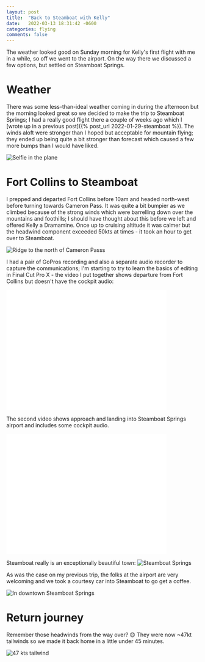 ```yaml
---
layout: post
title:  "Back to Steamboat with Kelly"
date:   2022-03-13 18:31:42 -0600
categories: flying
comments: false
---
```

The weather looked good on Sunday morning for Kelly's first flight with me in a while, so off we went to the airport. On the way there we discussed a few options, but settled on Steamboat Springs. 

Weather
===

There was some less-than-ideal weather coming in during the afternoon but the morning looked great so we decided to make the trip to Steamboat Springs; I had a really good flight there a couple of weeks ago which I [wrote up in a previous post]({% post_url 2022-01-29-steamboat %}). The winds aloft were stronger than I hoped but acceptable for mountain flying; they ended up being quite a bit stronger than forecast which caused a few more bumps than I would have liked.

![Selfie in the plane](/images/2022-03-13/in-plane-selfie.png)

Fort Collins to Steamboat
===
I prepped and departed Fort Collins before 10am and headed north-west before turning towards Cameron Pass. It was quite a bit bumpier as we climbed because of the strong winds which were barrelling down over the mountains and foothills; I should have thought about this before we left and offered Kelly a Dramamine. Once up to cruising altitude it was calmer but the headwind component exceeded 50kts at times - it took an hour to get over to Steamboat.

![Ridge to the north of Cameron Passs](/images/2022-03-13/cameron-pass.png)

I had a pair of GoPros recording and also a separate audio recorder to capture the communications; I'm starting to try to learn the basics of editing in Final Cut Pro X - the video I put together shows departure from Fort Collins but doesn't have the cockpit audio:

<iframe width="420" height="315" src="//www.youtube.com/embed/EQezVIgF9eI" frameborder="0" allowfullscreen></iframe>


The second video shows approach and landing into Steamboat Springs airport and includes some cockpit audio.
<iframe width="420" height="315" src="//www.youtube.com/embed/axKGWH1jNr8" frameborder="0" allowfullscreen></iframe>

Steamboat really is an exceptionally beautiful town:
![Steamboat Springs](/images/2022-03-13/town.jpg)


 As was the case on my previous trip, the folks at the airport are very welcoming and we took a courtesy car into Steamboat to go get a coffee.


![In downtown Steamboat Springs](/images/2022-03-13/steamboat-selfie.png)

Return journey
===
Remember those headwinds from the way over? 😊 They were now ~47kt tailwinds so we made it back home in a little under 45 minutes.

![47 kts tailwind](/images/2022-03-13/tailwind.png)